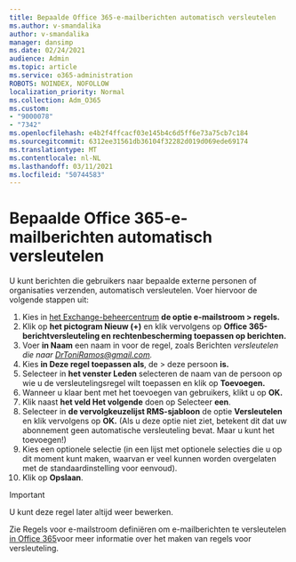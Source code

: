 ```yaml
---
title: Bepaalde Office 365-e-mailberichten automatisch versleutelen
ms.author: v-smandalika
author: v-smandalika
manager: dansimp
ms.date: 02/24/2021
audience: Admin
ms.topic: article
ms.service: o365-administration
ROBOTS: NOINDEX, NOFOLLOW
localization_priority: Normal
ms.collection: Adm_O365
ms.custom:
- "9000078"
- "7342"
ms.openlocfilehash: e4b2f4ffcacf03e145b4c6d5ff6e73a75cb7c184
ms.sourcegitcommit: 6312ee31561db36104f32282d019d069ede69174
ms.translationtype: MT
ms.contentlocale: nl-NL
ms.lasthandoff: 03/11/2021
ms.locfileid: "50744583"
---
```

# <a name="automatically-encrypt-certain-office-365-email-messages"></a>Bepaalde Office 365-e-mailberichten automatisch versleutelen

U kunt berichten die gebruikers naar bepaalde externe personen of organisaties verzenden, automatisch versleutelen. Voer hiervoor de volgende stappen uit:

1. Kies in [het Exchange-beheercentrum](https://outlook.office365.com/ecp/) **de optie e-mailstroom > regels.** 
2. Klik op **het pictogram Nieuw (+)** en klik vervolgens op **Office 365-berichtversleuteling en rechtenbescherming toepassen op berichten.**
3. Voer **in Naam** een naam in voor de regel, zoals Berichten *versleutelen die naar DrToniRamos@gmail.com.*
4. Kies **in Deze regel toepassen als**, de > deze persoon **is.** 
5. Selecteer in **het venster Leden** selecteren de naam van de persoon op wie u de versleutelingsregel wilt toepassen en klik op **Toevoegen.** 
6. Wanneer u klaar bent met het toevoegen van gebruikers, klikt u op **OK.**
7. Klik naast **het veld Het volgende** doen op Selecteer **een**. 
8. Selecteer in **de vervolgkeuzelijst RMS-sjabloon** de optie **Versleutelen** en klik vervolgens op **OK.** (Als u deze optie niet ziet, betekent dit dat uw abonnement geen automatische versleuteling bevat. Maar u kunt het toevoegen!)
9. Kies een optionele selectie (in een lijst met optionele selecties die u op dit moment kunt maken, waarvan er veel kunnen worden overgelaten met de standaardinstelling voor eenvoud).
10. Klik op **Opslaan**.

> [!IMPORTANT]
> U kunt deze regel later altijd weer bewerken.

Zie Regels voor e-mailstroom definiëren om e-mailberichten te versleutelen [in Office 365](https://docs.microsoft.com/microsoft-365/compliance/define-mail-flow-rules-to-encrypt-email)voor meer informatie over het maken van regels voor versleuteling.

